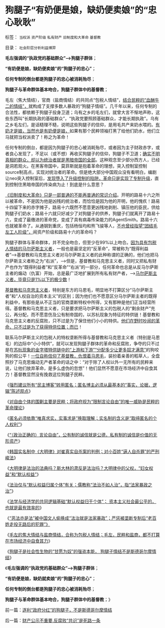 # 狗腿子“有奶便是娘，缺奶便卖娘”的“忠心耿耿”

标签： `当权派` `资产阶级` `私有财产` `旧制度和大革命` `基督教` 

目录： `社会阶层分析利益博羿`

**毛左强调的“执政党的基础群众”——>狗腿子群体**；

**“有奶便是娘，缺奶便卖娘”的“狗腿子的忠心”**；

**任何专制的倒台都是狗腿子的忠心被消耗殆尽**；

**狗腿子与革命群体基本吻合，狗腿子群体中的基督教**；

毛左（焦大情结），官商（盐商情结）的共同点“包税人情结”，[结合民粹的“血酬牛二的情结”，](../../../2013/1/15/苏杭现象“信仰政府创造价值”的民粹！制造了“无限制加税”.md)就构成了支撑多数人暴政的“狗腿子情结”。几千年以来，任何专制的合法性，都依赖于狗腿子投身卫道；乌有之乡的毛左们，就曾大言不惭地声称，这些东西叫“长期执政的基础群众”，“执政党要照顾基础群众，才能长期执政”。乌有之乡毛左们，是话糙理不糙，说明这些狗腿子的信仰，是用毛共产来奶水喂的。[有奶才是娘，当然也是有奶便是娘，](../../../2011/11/2/不是信仰特权的，就是追求利益的.md)如果有那个民粹领袖打黑了给他们奶水，他们立马就把当权派卖了！称之为革命！

任何专制的倒台，都是因为狗腿子的忠心被消耗殆尽，或者因为主子财政赤字，或者良心发现了，不足以（或不想）再收买狗腿子的信仰，狗腿子不卫道；[确实不明真相的群众，却以为统治者就是黑暗帝国的全部](../../../2012/10/15/欧洲的国王和皇帝很革命，很进步.md)。这种观念至少部分西方人，已经是洞若观火。在黑客帝国中，莫菲斯就是抱着革命的理想，突入控制室控制source制高点，实现对统治者的革命。但是绝大部分中国观众没有看明白，编剧让neo突入控制室后，[发现墮入了升级控制的陷阱，革命只是实现了专制升级](../../../2012/10/19/革命是封建制度的新陈代谢，《黑客帝国》“升级”的启示.md)，直到控制住黑暗帝国的传染病为止！到底是什么意思？

[《旧制度和大革命》只是一部普通的不能再普通的常识介绍](../../../2013/2/2/《旧制度和大革命》，米塞斯，戈尔巴乔夫和薄熙来.md)。开明的路易十六之所以被革命，不是因为他是凶残的统治者，而恰恰是因为他的开明，他的愧疚！路易十四留下来的赤字摊子，路易十六既然不愿意更凶残地剥削、镇压他的臣民，供给狗腿子们奶水；路易十六就只好减少了对狗腿子的供养，狗腿子们就离开了路易十六，变成了最缴进的革命党，变成了具有病毒传染能力的AgentSmith。路易十六也就被革命了。从通钢到重庆，包括杨恒均和熊飞骏等人，[不也曾经指望“团结毛左工人阶级”，](../../../2010/10/21/民主斗士的民主素质太差了.md)闹资产阶级和路易十六的革命吗？

狗腿子群体与革命群体，并不完全吻合，但至少在99%以上吻合。[因为具有包税人情结的马尔萨斯主义者](../../../2013/2/12/“市场总能擦屁股”之“要死！老百姓先死”.md)，一般也是最坚定的“反革命”，常被称为“既得利益者”——>基督教和马克思主义者对马尔萨斯主义者的此种称谓的正确的，他们也把马尔萨斯主义者称之为“右派”，——>但是，基督教和马克思主义者，同时又把私有财产也作为“既得利益者”和“反革命”“右派”的一部分，任何革命也总是从反马尔萨斯主者的煽动（仇富）开始，总是最广泛地扩展到所有私有财产者，——>[马尔萨斯主义者，毕竟只是1%以下的极少数](http://darthvad.blog.163.com/blog/static/53399470201193055518783/)！

[基督教和马克思主义者](../../../2010/12/27/路德新教是与马克思主义完全相反.md)，特别是东方的马恩毛，明显地不打算区分“马尔萨斯主者”和“人权自治的资本主义”的区别；因为他们也不愿意区分马尔萨斯主者的既得利益中，有那些是从不正当的官商垄断特权中所得，又有那种是他们正当经营所得。基督教和马克思主义者，只是要求把马尔萨斯主义的包税人的“剩余财产”充公，再分配，而不愿意伤及公有制帝国的，以苏杭现象为特征的特供链！基督教和马克思主义者的反腐败，只不过是为了保住他们小小的特供。[他们在野时吵闹的革命，只不过是为了获得特供位置；而已](../../../2013/2/2/绝大部分“反腐败”是为了自已能够更腐败.md)！

联系马尔萨斯主义的包税人的特权垄断所得与基督教和马克思主义者（特别是马恩毛）的边际中“小小特供”，就可以发现狗腿子群体的革命和反腐败，争夺的只不过是在[苏杭现象的金字塔特供链中的“上游和下游”“分配多少让更多奴才满意”](../../../2013/1/30/贪官的腐败份额很小，腐败主体不是贪官，潜在的腐败不是官；.md)的狗咬狗的假公平！[一位自称信仰了基督教，仇恨着马恩毛](../../../2009/2/2/实例解剖极左的人格认知误区.md)，装扮着亲善的稻草人，全盘照抄了马克思煽动无产者革命的话之中：“对于除了人权以外一无所有的民粹来说，让他们放弃革命，是多么虚伪的忽悠”！他们显然不愿意在市场经济中自食其力！基督教显然没有挽救这位狗腿子民粹。

《[强烈建议所有“民主博客”转用匿名；匿名博主必须从最基本的“事实，论据，逻辑”陈述观点](../../../2013/2/14/强烈建议所有“民主博客”转用匿名.md)》

《[对自由个体的围剿主要是民粹；将政府视为“限制言论自由”的唯一威胁是民粹的革命理论](../../../2013/2/14/政府一般容忍温和言论，围剿自由的是极左和民粹.md)》

《[匿名必须依靠“唯真求实，实事求是”换取理解；实名制的含义是“取缔匿名的个人权利”](../../../2013/2/14/实名制即“取缔不留名的个人权力”，将令“匿名煽动”具备权威.md)》

《[“（政治正确的）言论自由”，公有制的诚信就是公德，私有制的诚信是价值的无形资产](../../../2013/2/14/专制都鼓励“（政治正确的）言论自由”，诚信的不同定义.md)》

《[韩国实名制中《大明律》对崔真实自杀案的判例；对小百姓“逼人自杀罪”的严刑峻法](../../../2013/2/15/韩国实名制中《大明律》对崔真实自杀案的判例；.md)》

《[大明律是法治的法典吗？斯大林的肃反是法治吗？大明律中的父权，“妇女权益”和“默认权益”](../../../2013/2/15/大明律是法治吗？女权运动中的“默认权益”.md)》

《[法治仅与“默认权益归属个体”有关；儒教称“法治不如人治”，指“法家暴政之治”](../../../2013/2/15/《大明律》的法家暴政，明朝官员的司法豁免权，文革和袁崇焕.md)》

《[法学与经济学的共同逻辑基础“默认权益归于个体”；
资本主义社会最公平的，也就是最有效率的](../../../2013/2/15/理解“默认权益归于个体”，您也成为法学家.md)》

《[“恶法亦是法”被中国文人偷换成“法治就是法家暴政”；严惩被垄断专制后“老百姓走投无路后的犯罪”》](../../../2013/2/16/纳粹《黑色军团》公知“老百姓现在只能犯罪了”.md)

《[毛左的焦大情结与盐商情结，合称为包税人情结；毛左，民粹和盐商，都不打算在市场经济中自食其力](../../../2013/2/16/焦大情结，盐商情结，包税人情结.md)》

《[狗腿子是社会性生物的“甘愿为奴”的强盗本能， 狗腿子情结不是斯德哥尔摩情结](../../../2013/2/16/逐利“政府分红”的狗腿子，不是斯德哥尔摩情结.md)》

《**毛左强调的“执政党的基础群众”——>狗腿子群体**；

**“有奶便是娘，缺奶就卖娘”的“狗腿子的忠心”**；

**任何专制的倒台都是狗腿子的忠心被消耗殆尽**；

**狗腿子与革命群体基本吻合，狗腿子群体中的基督教**；》

前一篇：[逐利“政府分红”的狗腿子，不是斯德哥尔摩情结](../../../2013/2/16/逐利“政府分红”的狗腿子，不是斯德哥尔摩情结.md)

后一篇：[财产公示不重要,反腐败“共识”是死路一条](../../../2013/2/17/财产公示不重要,反腐败“共识”是死路一条.md)